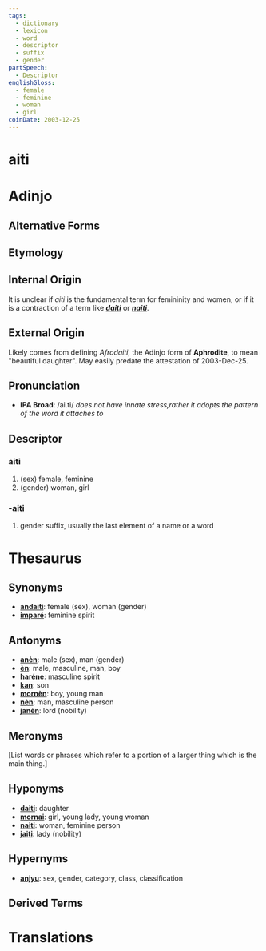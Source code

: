 ```yaml
---
tags:
  - dictionary
  - lexicon
  - word
  - descriptor
  - suffix
  - gender
partSpeech:
  - Descriptor
englishGloss:
  - female
  - feminine
  - woman
  - girl
coinDate: 2003-12-25
---
```

# aiti

# Adinjo
## Alternative Forms
## Etymology
## Internal Origin
It is unclear if *aiti* is the fundamental term for femininity and women, or if it is a contraction of a term like [***daiti***](lexicon/d/daiti) or [***naiti***](lexicon/n/naiti).
## External Origin
Likely comes from defining *Afrodaiti*, the Adinjo form of **Aphrodite**, to mean "beautiful daughter". May easily predate the attestation of 2003-Dec-25.
## Pronunciation
- **IPA Broad**: /ai.ti/ *does not have innate stress,rather it adopts the pattern of the word it attaches to*

## Descriptor

### aiti
1. (sex) female, feminine 
2. (gender) woman, girl
### -aiti
1. gender suffix, usually the last element of a name or a word

# Thesaurus
## Synonyms
- [**andaiti**](lexicon/a/andaiti): female (sex), woman (gender)
- [**imparé**](lexicon/i/imparé): feminine spirit
## Antonyms
- [**anèn**](lexicon/a/anèn): male (sex), man (gender)
- [**èn**](lexicon/e/èn): male, masculine, man, boy
- [**haréne**](lexicon/h/harène): masculine spirit
- [**kan**](lexicon/k/kan): son
- [**mornèn**](lexicon/m/mornèn): boy, young man
- [**nèn**](lexicon/n/nèn): man, masculine person
- [**janèn**](lexicon/j/janèn): lord (nobility)

## Meronyms
\[List words or phrases which refer to a portion of a larger thing which is the main thing.]
## Hyponyms
- [**daiti**](lexicon/d/daiti): daughter
- [**mornai**](lexicon/m/mornai): girl, young lady, young woman
- [**naiti**](lexicon/n/naiti): woman, feminine person
- [**jaiti**](lexicon/j/jaiti): lady (nobility)
## Hypernyms
- [**anjyu**](lexicon/a/anjyu): sex, gender, category, class, classification

## Derived Terms

# Translations
